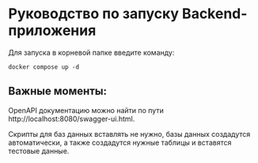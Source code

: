 # Руководство по запуску Backend-приложения

Для запуска в корневой папке введите команду:
```
docker compose up -d
```

## Важные моменты:
OpenAPI документацию можно найти по пути http://localhost:8080/swagger-ui.html.

Скрипты для баз данных вставлять не нужно, базы данных создадутся автоматически, а также создадутся нужные таблицы и вставятся тестовые данные.